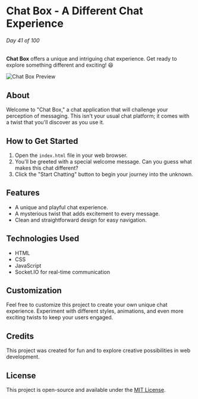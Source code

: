 # Chat Box - A Different Chat Experience

###### Day 41 of 100

**Chat Box** offers a unique and intriguing chat experience. Get ready to explore something different and exciting! 😆

![Chat Box Preview](preview.png)

## About

Welcome to "Chat Box," a chat application that will challenge your perception of messaging. This isn't your usual chat platform; it comes with a twist that you'll discover as you use it.

## How to Get Started

1. Open the `index.html` file in your web browser.
2. You'll be greeted with a special welcome message. Can you guess what makes this chat different?
3. Click the "Start Chatting" button to begin your journey into the unknown.

## Features

- A unique and playful chat experience.
- A mysterious twist that adds excitement to every message.
- Clean and straightforward design for easy navigation.

## Technologies Used

- HTML
- CSS
- JavaScript
- Socket.IO for real-time communication

## Customization

Feel free to customize this project to create your own unique chat experience. Experiment with different styles, animations, and even more exciting twists to keep your users engaged.

## Credits

This project was created for fun and to explore creative possibilities in web development.

## License

This project is open-source and available under the [MIT License](LICENSE).
